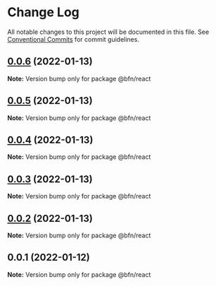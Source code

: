 # Change Log

All notable changes to this project will be documented in this file.
See [Conventional Commits](https://conventionalcommits.org) for commit guidelines.

## [0.0.6](https://github.com/bfamchon/template-design-system/compare/@bfn/react@0.0.5...@bfn/react@0.0.6) (2022-01-13)

**Note:** Version bump only for package @bfn/react





## [0.0.5](https://github.com/bfamchon/template-design-system/compare/@bfn/react@0.0.4...@bfn/react@0.0.5) (2022-01-13)

**Note:** Version bump only for package @bfn/react





## [0.0.4](https://github.com/bfamchon/template-design-system/compare/@bfn/react@0.0.3...@bfn/react@0.0.4) (2022-01-13)

**Note:** Version bump only for package @bfn/react





## [0.0.3](https://github.com/bfamchon/template-design-system/compare/@bfn/react@0.0.2...@bfn/react@0.0.3) (2022-01-13)

**Note:** Version bump only for package @bfn/react





## [0.0.2](https://github.com/bfamchon/template-design-system/compare/@bfn/react@0.0.1...@bfn/react@0.0.2) (2022-01-13)

**Note:** Version bump only for package @bfn/react





## 0.0.1 (2022-01-12)

**Note:** Version bump only for package @bfn/react
